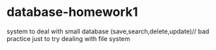 # database-homework1
system to deal with small database (save,search,delete,update)// bad practice just to try dealing with file system
